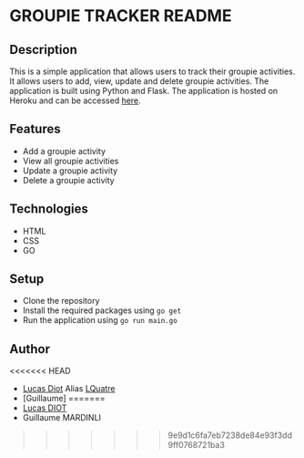 # GROUPIE TRACKER README

## Description

This is a simple application that allows users to track their groupie activities. It allows users to add, view, update and delete groupie activities. The application is built using Python and Flask. The application is hosted on Heroku and can be accessed [here](https://groupie-tracker.herokuapp.com/).

## Features

- Add a groupie activity
- View all groupie activities
- Update a groupie activity
- Delete a groupie activity

## Technologies

- HTML
- CSS
- GO

## Setup

- Clone the repository
- Install the required packages using `go get`
- Run the application using `go run main.go`

## Author

<<<<<<< HEAD
- [Lucas Diot](https://ytrack.learn.ynov.com/git/dilucas) Alias [LQuatre](https://github.com/LQuatre)
- [Guillaume]
=======
- [Lucas DIOT](https://github.com/LQuatre)
- Guillaume MARDINLI
>>>>>>> 9e9d1c6fa7eb7238de84e93f3dd9ff0768721ba3
